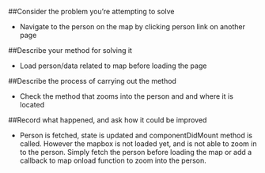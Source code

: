 ##Consider the problem you’re attempting to solve
  - Navigate to the person on the map by clicking person link on another page

##Describe your method for solving it
  - Load person/data related to map before loading the page

##Describe the process of carrying out the method
  - Check the method that zooms into the person and and where it is located

##Record what happened, and ask how it could be improved
  - Person is fetched, state is updated and componentDidMount method is called. However
  the mapbox is not loaded yet, and is not able to zoom in to the person. Simply fetch 
  the person before loading the map or add a callback to map onload function to zoom into
  the person.
